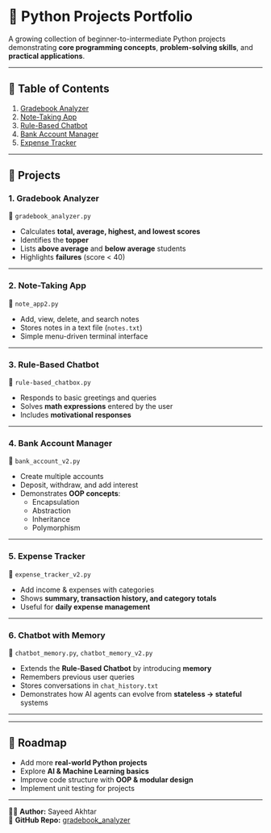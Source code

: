 # 📘 Python Projects Portfolio  

A growing collection of beginner-to-intermediate Python projects demonstrating **core programming concepts**, **problem-solving skills**, and **practical applications**.  

---

## 📂 Table of Contents  
1. [Gradebook Analyzer](#1-gradebook-analyzer)  
2. [Note-Taking App](#2-note-taking-app)  
3. [Rule-Based Chatbot](#3-rule-based-chatbot)  
4. [Bank Account Manager](#4-bank-account-manager)  
5. [Expense Tracker](#5-expense-tracker)  

---

## 🚀 Projects  

### 1. Gradebook Analyzer  
📂 `gradebook_analyzer.py`  
- Calculates **total, average, highest, and lowest scores**  
- Identifies the **topper**  
- Lists **above average** and **below average** students  
- Highlights **failures** (score < 40)  

---

### 2. Note-Taking App  
📂 `note_app2.py`  
- Add, view, delete, and search notes  
- Stores notes in a text file (`notes.txt`)  
- Simple menu-driven terminal interface  

---

### 3. Rule-Based Chatbot  
📂 `rule-based_chatbox.py`  
- Responds to basic greetings and queries  
- Solves **math expressions** entered by the user  
- Includes **motivational responses**  

---

### 4. Bank Account Manager  
📂 `bank_account_v2.py`  
- Create multiple accounts  
- Deposit, withdraw, and add interest  
- Demonstrates **OOP concepts**:  
  - Encapsulation  
  - Abstraction  
  - Inheritance  
  - Polymorphism  

---

### 5. Expense Tracker  
📂 `expense_tracker_v2.py`  
- Add income & expenses with categories  
- Shows **summary, transaction history, and category totals**  
- Useful for **daily expense management** 

---

### 6. Chatbot with Memory  
📂 `chatbot_memory.py`, `chatbot_memory_v2.py`  

- Extends the **Rule-Based Chatbot** by introducing **memory**  
- Remembers previous user queries  
- Stores conversations in `chat_history.txt`  
- Demonstrates how AI agents can evolve from **stateless → stateful** systems  

---
 

---

## 📌 Roadmap  
- Add more **real-world Python projects**  
- Explore **AI & Machine Learning basics**  
- Improve code structure with **OOP & modular design**  
- Implement unit testing for projects  

---

👨‍💻 **Author:** Sayeed Akhtar  
🔗 **GitHub Repo:** [gradebook_analyzer](https://github.com/gsayeedakhtar-ops/gradebook_analyzer)  
